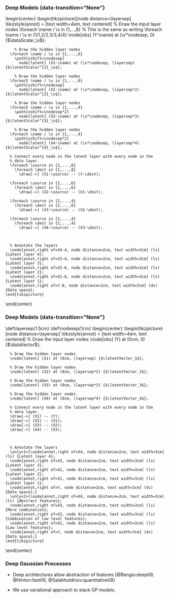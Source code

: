 ### Deep Models {data-transition="None"}

  \begin{center}
    \begin{tikzpicture}[node distance=\layersep]
      \tikzstyle{annot} = [text width=4em, text centered]    % Draw the input layer nodes
      \foreach \name / \x in {1,...,8}
        % This is the same as writing \foreach \name / \x in {1/1,2/2,3/3,4/4}
        \node[obs] (Y-\name) at (\x*\nodesep, 0) {$\dataScalar_\x$};


        % Draw the hidden layer nodes
      \foreach \name / \x in {1,...,6}
        \path[xshift=\nodesep]
          node[latent] (X1-\name) at (\x*\nodesep, \layersep) {$\latentScalar^{1}_\x$};

        % Draw the hidden layer nodes
      \foreach \name / \x in {1,...,6}
        \path[xshift=\nodesep]
          node[latent] (X2-\name) at (\x*\nodesep, \layersep*2) {$\latentScalar^{2}_\x$};

        % Draw the hidden layer nodes
      \foreach \name / \x in {1,...,4}
        \path[xshift=\nodesep*2]
          node[latent] (X3-\name) at (\x*\nodesep, \layersep*3) {$\latentScalar^{3}_\x$};

        % Draw the hidden layer nodes
      \foreach \name / \x in {1,...,4}
        \path[xshift=\nodesep*2]
          node[latent] (X4-\name) at (\x*\nodesep, \layersep*4) {$\latentScalar^{4}_\x$};

      % Connect every node in the latent layer with every node in the
      % data layer.
      \foreach \source in {1,...,6}
        \foreach \dest in {1,...,8}
          \draw[->] (X1-\source) -- (Y-\dest);

      \foreach \source in {1,...,6}
        \foreach \dest in {1,...,6}
          \draw[->] (X2-\source) -- (X1-\dest);

      \foreach \source in {1,...,4}
        \foreach \dest in {1,...,6}
          \draw[->] (X3-\source) -- (X2-\dest);

      \foreach \source in {1,...,4}
        \foreach \dest in {1,...,4}
          \draw[->] (X4-\source) -- (X3-\dest);



      % Annotate the layers
      \node[annot,right of=X4-4, node distance=2cm, text width=3cm] (ls) {Latent layer 4};
      \node[annot,right of=X3-4, node distance=2cm, text width=3cm] (ls) {Latent layer 3};
      \node[annot,right of=X2-6, node distance=2cm, text width=3cm] (ls) {Latent layer 2};
      \node[annot,right of=X1-6, node distance=2cm, text width=3cm] (ls) {Latent layer 1};
      \node[annot,right of=Y-8, node distance=2cm, text width=3cm] (ds) {Data space};
    \end{tikzpicture}
  \end{center}
  
### Deep Models {data-transition="None"}
  \def\layersep{1.5cm}
  \def\nodesep{1cm}
  \begin{center}
    \begin{tikzpicture}[node distance=\layersep]
      \tikzstyle{annot} = [text width=4em, text centered]    % Draw the input layer nodes
      \node[obs] (Y) at (0cm, 0) {$\dataVector$};

      % Draw the hidden layer nodes
      \node[latent] (X1) at (0cm, \layersep) {$\latentVector_1$};

      % Draw the hidden layer nodes
      \node[latent] (X2) at (0cm, \layersep*2) {$\latentVector_2$};

      % Draw the hidden layer nodes
      \node[latent] (X3) at (0cm, \layersep*3) {$\latentVector_3$};
      
      % Draw the hidden layer nodes
      \node[latent] (X4) at (0cm, \layersep*4) {$\latentVector_4$};

      % Connect every node in the latent layer with every node in the
      % data layer.
      \draw[->] (X1) -- (Y);
      \draw[->] (X2) -- (X1);
      \draw[->] (X3) -- (X2);
      \draw[->] (X4) -- (X3);



      % Annotate the layers
      \only<1>{\node[annot,right of=X4, node distance=2cm, text width=3cm] (ls) {Latent layer 4};
      \node[annot,right of=X3, node distance=2cm, text width=3cm] (ls) {Latent layer 3};
      \node[annot,right of=X2, node distance=2cm, text width=3cm] (ls) {Latent layer 2};
      \node[annot,right of=X1, node distance=2cm, text width=3cm] (ls) {Latent layer 1};
      \node[annot,right of=Y, node distance=2cm, text width=3cm] (ds) {Data space};}
      \only<2>{\node[annot,right of=X4, node distance=2cm, text width=3cm] (ls) {Abstract features};
      \node[annot,right of=X3, node distance=2cm, text width=3cm] (ls) {More combination};
      \node[annot,right of=X2, node distance=2cm, text width=3cm] (ls) {Combination of low level features};
      \node[annot,right of=X1, node distance=2cm, text width=3cm] (ls) {Low level features};
      \node[annot,right of=Y, node distance=2cm, text width=3cm] (ds) {Data space};}
    \end{tikzpicture}
  \end{center}
  

### Deep Gaussian Processes

-   Deep architectures allow abstraction of features
    [@Bengio:deep09; @Hinton:fast06; @Salakhutdinov:quantitative08]

-   We use variational approach to stack GP models.


